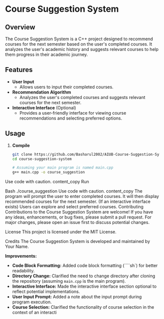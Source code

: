 # Course Suggestion System

## Overview

The Course Suggestion System is a C++ project designed to recommend courses for the next semester based on the user's completed courses. It analyzes the user's academic history and suggests relevant courses to help them progress in their academic journey.

## Features

* **User Input**
    * Allows users to input their completed courses.
* **Recommendation Algorithm**
    * Analyzes the user's completed courses and suggests relevant courses for the next semester.
* **Interactive Interface** (Optional)
    * Provides a user-friendly interface for viewing course recommendations and selecting preferred options.

## Usage

1. **Compile**
   ```sh
   git clone https://github.com/Basharul2002/AIUB-Course-Suggestion-System.git
   cd course-suggestion-system

   # Assuming your main program is named main.cpp
   g++ main.cpp -o course_suggestion
Use code with caution.
content_copy
Run

Bash
./course_suggestion
Use code with caution.
content_copy
The program will prompt the user to enter completed courses.
It will then display recommended courses for the next semester.
(If an interactive interface exists) Users can explore and select preferred courses.
Contributing
Contributions to the Course Suggestion System are welcome! If you have any ideas, enhancements, or bug fixes, please submit a pull request. For major changes, please open an issue first to discuss potential changes.

License
This project is licensed under the MIT License.

Credits
The Course Suggestion System is developed and maintained by Your Name.


**Improvements:**

* **Code Block Formatting:** Added code block formatting (````sh`) for better readability.
* **Directory Change:** Clarified the need to change directory after cloning the repository (assuming `main.cpp` is the main program).
* **Interactive Interface:** Made the interactive interface section optional to reflect potential implementations.
* **User Input Prompt:** Added a note about the input prompt during program execution.
* **Course Selection:** Clarified the functionality of course selection in the context of an interacti
